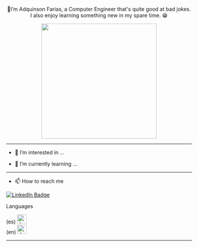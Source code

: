 <p align="center">👋I’m Adquinson Farias, a Computer Engineer that's quite good at bad jokes. 
I also enjoy learning something new in my spare time. 😁</p>

<p align="center">

</p>

<div align="center">
  <img src="https://user-images.githubusercontent.com/15015274/181688527-284eab54-b9c0-4317-bd83-3f65fd8e0db9.png"  width="312" height="312">
</div>

<!---
Source:
   ![programmer](https://user-images.githubusercontent.com/15015274/181688527-284eab54-b9c0-4317-bd83-3f65fd8e0db9.png)
<a href="https://www.flaticon.com/free-stickers/computer" title="computer stickers">Computer stickers created by MEDZ - Flaticon</a>
--->

---
- 👀 I’m interested in ...






- 🌱 I’m currently learning ...



---
- 📫 How to reach me


<div id="badges">
  <a href="https://www.linkedin.com/in/adquinson-farias-154556162">
  <img src="https://img.shields.io/badge/Adquinson Farias-informational?logo=linkedin&logoColor=white&logoWidth=25" alt="LinkedIn Badge"/>
    </a>
</div>

  Languages
  
  
  
<div id="es" > 
  (es)  <img src="https://github.githubassets.com/images/icons/emoji/unicode/1f1fb-1f1ea.png?v8" alt="drawing" width="25" height="25"/> 
</div>
  

  
<div id="en" > 
  (en)  <img src="https://github.githubassets.com/images/icons/emoji/unicode/1f1fa-1f1f8.png?v8" alt="drawing" width="25" height="25"/> 
</div>


---


<!---
dafarias/dafarias is a ✨ special ✨ repository because its `README.md` (this file) appears on your GitHub profile.
You can click the Preview link to take a look at your changes.
--->


